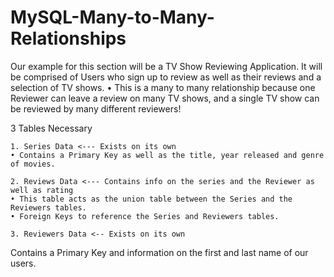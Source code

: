 # MySQL-Many-to-Many-Relationships

Our example for this section will be a TV Show Reviewing Application. It will be comprised of Users who sign up to review as well as their reviews and a selection of TV shows. 
	• This is a many to many relationship because one Reviewer can leave a review on many TV shows, and a single TV show can be reviewed by many different reviewers!

3 Tables Necessary

	1. Series Data <--- Exists on its own
	• Contains a Primary Key as well as the title, year released and genre of movies.

	2. Reviews Data <--- Contains info on the series and the Reviewer as well as rating
	• This table acts as the union table between the Series and the Reviewers tables.
	• Foreign Keys to reference the Series and Reviewers tables.
	
	3. Reviewers Data <-- Exists on its own
Contains a Primary Key and information on the first and last name of our users.
